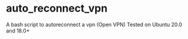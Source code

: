 # auto_reconnect_vpn
A bash script to autoreconnect a vpn (Open VPN) 
Tested on Ubuntu 20.0 and 18.0+
